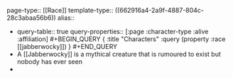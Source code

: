 page-type:: [[Race]]
template-type:: ((662916a4-2a9f-4887-804c-28c3abaa56b6))
alias::

- query-table:: true
  query-properties:: [:page :character-type :alive :affiliation]
  #+BEGIN_QUERY
  {
  :title "Characters"
  :query (property :race [[jabberwocky]])
  }
  #+END_QUERY
- A [[Jabberwocky]] is a mythical creature that is rumoured to exist but nobody has ever seen
-